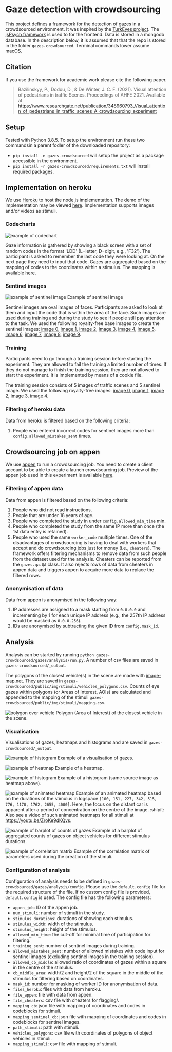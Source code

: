 Gaze detection with crowdsourcing
=======
This project defines a framework for the detection of gazes in a crowdsourced environment. It was inspired by the [TurkEyes project](http://turkeyes.mit.edu). The [jsPsych framework](https://www.jspsych.org/) is used to for the frontend. Data is stored in a mongodb database. In the description below, it is assumed that that the repo is stored in the folder `gazes-crowdsourced`. Terminal commands lower assume macOS.

## Citation
If you use the framework for academic work please cite the following paper.

> Bazilinskyy, P., Dodou, D., & De Winter, J. C. F. (2021). Visual attention of pedestrians in traffic Scenes. Proceedings of AHFE 2021. Available at https://www.researchgate.net/publication/348960793_Visual_attention_of_pedestrians_in_traffic_scenes_A_crowdsourcing_experiment

## Setup
Tested with Python 3.8.5. To setup the environment run these two commandsin a parent fodler of the downloaded repository:
- `pip install -e gazes-crowdsourced` will setup the project as a package accessible in the environment.
- `pip install -r gazes-crowdsourced/requirements.txt` will install required packages.

## Implementation on heroku
We use [Heroku](https://www.heroku.com/) to host the node.js implementation. The demo of the implementation may be viewed [here](https://gazes-crowdsourced.herokuapp.com/?debug=1&save_data=0). Implementation supports images and/or videos as stimuli.

### Codecharts
![example of codechart](https://github.com/bazilinskyy/gazes-crowdsourced/blob/main/public/img/codeboard/cb_0.jpg?raw=true)

Gaze information is gathered by showing a black screen with a set of random codes in the format 'LDD' (L=letter, D=digit, e.g., 'F32'). The participant is asked to remember the last code they were looking at. On the next page they need to input that code. Gazes are aggregated based on the mapping of codes to the coordinates within a stimulus. The mapping is available [here](https://github.com/bazilinskyy/gazes-crowdsourced/blob/main/public/img/codeboard/data.json).

### Sentinel images
![example of sentinel image](https://github.com/bazilinskyy/gazes-crowdsourced/blob/main/public/img/sentinel/sentinel_0.jpg?raw=true)
Example of sentinel image

Sentinel images are oval images of faces. Participants are asked to look at them and input the code that is within the area of the face. Such images are used during training and during the study to see if people still pay attention to the task. We used the following royalty-free base images to create the sentinel images: [image 0](https://www.pexels.com/photo/women-s-white-and-black-button-up-collared-shirt-774909), [image 1](https://www.pexels.com/photo/woman-near-house-2804282), [image 2](https://www.pexels.com/photo/woman-standing-near-yellow-petaled-flower-2050994), [image 3](https://www.pexels.com/photo/person-holding-hammer-while-smiling-3267784), [image 4](https://www.pexels.com/photo/photography-of-laughing-guy-1408196), [image 5](https://www.pxfuel.com/en/free-photo-jmdxk), [image 6](https://www.pexels.com/photo/man-in-blue-top-2830332), [image 7](https://www.pexels.com/photo/photo-of-man-wearing-denim-jacket-1599980), [image 8](https://www.pxfuel.com/en/free-photo-eibzf), [image 9](https://www.pxfuel.com/en/free-photo-jrjqb).

### Training
Participants need to go through a training session before starting the experiment. They are allowed to fail the training a limited number of times. If they do not manage to finish the training session, they are not allowed to start the experiment. It is implemented by means of a cookie file.

The training session consists of 5 images of traffic scenes and 5 sentinel image. We used the following royalty-free images: [image 0](https://www.pxfuel.com/en/free-photo-xpoyf), [image 1](https://www.pxfuel.com/en/free-photo-xpoev), [image 2](https://www.pxfuel.com/en/free-photo-xnbzi), [image 3](https://www.pxfuel.com/en/free-photo-emhtx), [image 4](https://www.pxfuel.com/en/free-photo-ebgzh).

### Filtering of heroku data
Data from heroku is filtered based on the following criteria:
1. People who entered incorrect codes for sentinel images more than `config.allowed_mistakes_sent` times.

## Crowdsourcing job on appen
We use [appen](http://appen.com) to run a crowdsourcing job. You need to create a client account to be able to create a launch crowdsourcing job. Preview of the appen job used in this experiment is available [here](https://view.appen.io/channels/cf_internal/jobs/1670895/editor_preview?token=ne2tN-bKLMxl-YCvOGV-YA).

### Filtering of appen data
Data from appen is filtered based on the following criteria:
1. People who did not read instructions.
2. People that are under 18 years of age.
3. People who completed the study in under `config.allowed_min_time` min.
4. People who completed the study from the same IP more than once (the 1st data entry is retained).
5. People who used the same `worker_code` multiple times. One of the disadvantages of crowdsourcing is having to deal with workers that accept and do crowdsourcing jobs just for money (i.e., `cheaters`). The framework offers filtering mechanisms to remove data from such people from the dataset used for the analysis. Cheaters can be reported from the `gazes.qa.QA` class. It also rejects rows of data from cheaters in appen data and triggers appen to acquire more data to replace the filtered rows.

### Anonymisation of data
Data from appen is anonymised in the following way:
1. IP addresses are assigned to a mask starting from `0.0.0.0` and incrementing by 1 for each unique IP address (e.g., the 257th IP address would be masked as `0.0.0.256`).
2. IDs are anonymised by subtracting the given ID from `config.mask_id`.

## Analysis
Analysis can be started by running `python gazes-crowdsourced/gazes/analysis/run.py`. A number of csv files are saved in `gazes-crowdsourced/_output`.

The polygons of the closest vehicle(s) in the scene are made with [image-map.net](https://www.image-map.net). They are saved in `gazes-crowdsourced/public/img/stimuli/vehicles_polygons.csv`. Counts of eye gazes within polygons (or Areas of Interest, AOIs) are calculated and appended to the mapping of the stimuli `gazes-crowdsourced/public/img/stimuli/mapping.csv`.

![polygon over vehicle](https://github.com/bazilinskyy/gazes-crowdsourced/blob/main/figures/image_25_polygon.jpg?raw=true)
Polygon (Area of Interest) of the closest vehicle in the scene.

### Visualisation
Visualisations of gazes, heatmaps and histograms and  are saved in `gazes-crowdsourced/_output`.

![example of histogram](https://github.com/bazilinskyy/gazes-crowdsourced/blob/main/figures/image_86_gazes.jpg?raw=true)
Example of a visualisation of gazes.

![example of heatmap](https://github.com/bazilinskyy/gazes-crowdsourced/blob/main/figures/image_60_kdeplot.jpg?raw=true)
Example of a heatmap.

![example of histogram](https://github.com/bazilinskyy/gazes-crowdsourced/blob/main/figures/image_60_histogram.jpg?raw=true)
Example of a histogram (same source image as heatmap above).

![example of animated heatmap](https://github.com/bazilinskyy/gazes-crowdsourced/blob/main/figures/image_9_animation.gif?raw=true)
Example of an animated heatmap based on the durations of the stimulus in logspace `[100, 151, 227, 342, 515, 776, 1170, 1762, 2655, 4000]`. Here, the focus on the distant car is apparent after a period of concentration on the centre of the image. :shipit: Also see a video of such animated heatmaps for all stimuli at https://youtu.be/ZroKe9dKQvs.

![example of barplot of counts of gazes](https://github.com/bazilinskyy/gazes-crowdsourced/blob/main/figures/all_gazes_vehicle.jpg?raw=true)
Example of a barplot of aggregated counts of gazes on object vehicles for different stimulus durations.

![example of correlation matrix](https://github.com/bazilinskyy/gazes-crowdsourced/blob/main/figures/all_corr_matrix.jpg?raw=true)
Example of the correlation matrix of parameters used during the creation of the stimuli.

### Configuration of analysis
Configuration of analysis needs to be defined in `gazes-crowdsourced/gazes/analysis/config`. Please use the `default.config` file for the required structure of the file. If no custom config file is provided, `default.config` is used. The config file has the following parameters:
* `appen_job`: ID of the appen job.
* `num_stimuli`: number of stimuli in the study.
* `stimulus_durations`: durations of showing each stimulus.
* `stimulus_width`: width of the stimulus.
* `stimulus_height`: height of the stimulus.
* `allowed_min_time`: the cut-off for minimal time of participation for filtering.
* `training_sent`: number of sentinel images during training.
* `allowed_mistakes_sent`: number of allowed mistakes with code input for sentinel images (excluding sentinel images in the training session).
* `allowed_cb_middle`: allowed ratio of coordinates of gazes within a square in the centre of the stimulus.
* `cb_middle_area`: width/2 and height/2 of the square in the middle of the stimulus for filtering based on coordinates.
* `mask_id`: number for masking of worker ID for anonymisation of data.
* `files_heroku`: files with data from heroku.
* `file_appen`: file with data from appen.
* `file_cheaters`: csv file with cheaters for flagging/.
* `mapping_cb`: json file with mapping of coordinates and codes in codeblocks for stimuli.
* `mapping_sentinel_cb`: json file with mapping of coordinates and codes in codeblocks for sentinel images.
* `path_stimuli`: path with stimuli.
* `vehicles_polygons`: csv file with coordinates of polygons of object vehicles in stimuli.
* `mapping_stimuli`: csv file with mapping of stimuli.
